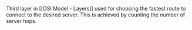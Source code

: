 Third layer in [[OSI Model - Layers]] used for choosing the fastest route to connect to the desired server.
This is achieved by counting the number of server hops.
